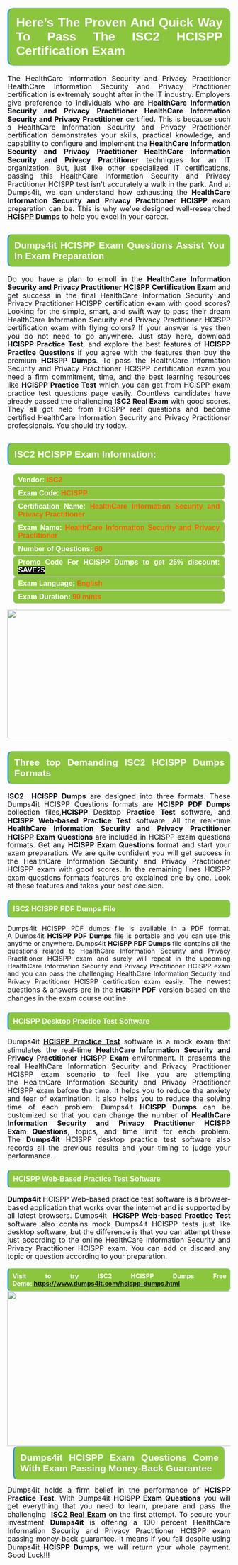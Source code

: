 

<h1 style="text-align: justify;"><span style="font-family:Arial,Helvetica,sans-serif;"><strong><span style="display: block; color: #FFFFFF; background: #8cc63f; border: 0.5px solid #AED6F1; border-left: 3px solid #3498DB; padding: .6em; border-radius: 0.5em;">Here’s The Proven And Quick Way To Pass The ISC2 HCISPP Certification Exam </span></strong></span></h1>

<p style="margin: 0in 0.0001pt; text-align: justify;"><span style="font-size:12pt"><span style="line-height:115%"><span new="" roman="" style="font-family:" times=""><span style="color:#0e101a">The HealthCare Information Security and Privacy Practitioner HealthCare Information Security and Privacy Practitioner certification is extremely sought after in the IT industry. Employers give preference to individuals who are <strong>HealthCare Information Security and Privacy Practitioner HealthCare Information Security and Privacy Practitioner</strong> certified. This is because such a HealthCare Information Security and Privacy Practitioner certification demonstrates your skills, practical knowledge, and capability to configure and implement the <strong>HealthCare Information Security and Privacy Practitioner HealthCare Information Security and Privacy Practitioner </strong>techniques for an IT organization. But, just like other specialized IT certifications, passing this HealthCare Information Security and Privacy Practitioner HCISPP test isn't accurately a walk in the park. And at Dumps4it, we can understand how exhausting the <strong>HealthCare Information Security and Privacy Practitioner HCISPP</strong> exam preparation can be. This is why we've designed well-researched <strong><a href="https://www.dumps4it.com/hcispp-dumps.html">HCISPP Dumps</a></strong> to help you excel in your career.</span></span></span></span></p>

<h2 style="text-align: justify;"><span style="font-family:Arial,Helvetica,sans-serif;"><strong><span style="display: block; color: #FFFFFF; background: #8cc63f; border: 0.5px solid #AED6F1; border-left: 3px solid #3498DB; padding: .6em; border-radius: 0.5em;">Dumps4it HCISPP Exam Questions Assist You In Exam Preparation</span></strong></span></h2>

<p style="text-align: justify;"><span style="font-size:12pt"><span style="line-height:115%"><span new="" roman="" style="font-family:" times=""><span style="color:#0e101a">Do you have a plan to enroll in the <b>HealthCare Information Security and Privacy Practitioner HCISPP Certification Exam</b> and get success in the final HealthCare Information Security and Privacy Practitioner HCISPP certification exam with good scores? Looking for the simple, smart, and swift way to pass their dream HealthCare Information Security and Privacy Practitioner HCISPP certification exam with flying colors? If your answer is yes then you do not need to go anywhere. Just stay here, download <b>HCISPP Practice Test</b>, and explore the best features of <b>HCISPP Practice Questions</b> if you agree with the features then buy the premium <b>HCISPP Dumps</b>. To pass the HealthCare Information Security and Privacy Practitioner HCISPP certification exam you need a firm commitment, time, and the best learning resources like <b>HCISPP Practice Test</b> which you can get from HCISPP exam practice test questions page easily. Countless candidates have already passed the challenging <b>ISC2 Real Exam</b> with good scores. They all got help from HCISPP real questions and become certified HealthCare Information Security and Privacy Practitioner professionals. You should try today.</span></span></span></span><span style="font-size:11pt"><span style="line-height:normal"><span sans-serif="" style="font-family:Calibri,"><span style="font-size:12.0pt"><span style="color:#0e101a"><span style="font-size:12pt"><span new="" roman="" style="font-family:" times=""><span calibri="" style="font-family:"><span style="color:#0e101a"><span style="font-size:14px;"> </span></span></span></span></span></span></span></span></span></span></p>

<h2 style="text-align: justify;"><span style="font-family:Arial,Helvetica,sans-serif;"><strong><span style="display: block; color: #FFFFFF; background: #8cc63f; border: 0.5px solid #AED6F1; border-left: 3px solid #3498DB; padding: .6em; border-radius: 0.5em;">ISC2 HCISPP Exam Information:</span></strong></span></h2>

<div style="margin: 0cm 10pt; background: rgb(140, 198, 63); border: 1px solid rgb(204, 204, 204); padding: 5px 10px; border-radius: 0.5em; text-align: justify;"><span style="font-family:Arial,Helvetica,sans-serif;"><span style="font-size: 11pt;"><span style="line-height: normal;"><strong><span style="font-size: 12.0pt;"><span style="color: #FFFFFF;">Vendor:</span> <span style="color: #FF6106;">ISC2</span></span></strong></span></span></span></div>

<div style="margin: 0cm 10pt; background: rgb(140, 198, 63); border: 1px solid rgb(204, 204, 204); padding: 5px 10px; border-radius: 0.5em; text-align: justify;"><span style="font-family:Arial,Helvetica,sans-serif;"><span style="font-size: 11pt;"><span style="line-height: normal;"><strong><span style="font-size: 12.0pt;"><span style="color: #FFFFFF;">Exam Code:</span> <span style="color: #FF6106;">HCISPP</span></span></strong></span></span></span></div>

<div style="margin: 0cm 10pt; background: rgb(140, 198, 63); border: 1px solid rgb(204, 204, 204); padding: 5px 10px; border-radius: 0.5em; text-align: justify;"><span style="font-family:Arial,Helvetica,sans-serif;"><span style="font-size: 11pt;"><span style="line-height: normal;"><strong><span style="font-size: 12.0pt;"><span style="color: #FFFFFF;">Certification Name:</span> <span style="color: #FF6106;">HealthCare Information Security and Privacy Practitioner</span></span></strong></span></span></span></div>

<div style="margin: 0cm 10pt; background: rgb(140, 198, 63); border: 1px solid rgb(204, 204, 204); padding: 5px 10px; border-radius: 0.5em; text-align: justify;"><span style="font-family:Arial,Helvetica,sans-serif;"><span style="font-size: 11pt;"><span style="line-height: normal;"><strong><span style="font-size: 12.0pt;"><span style="color: #FFFFFF;">Exam Name:</span> <span style="color: #FF6106;">HealthCare Information Security and Privacy Practitioner</span></span></strong></span></span></span></div>

<div style="margin: 0cm 10pt; background: rgb(140, 198, 63); border: 1px solid rgb(204, 204, 204); padding: 5px 10px; border-radius: 0.5em; text-align: justify;"><span style="font-family:Arial,Helvetica,sans-serif;"><span style="font-size: 11pt;"><span style="line-height: normal;"><strong><span style="font-size: 12.0pt;"><span style="color: #FFFFFF;">Number of Questions: </span><span style="color: #FF6106;">60</span></span></strong></span></span></span></div>

<div style="margin: 0cm 10pt; background: rgb(140, 198, 63); border: 1px solid rgb(204, 204, 204); padding: 5px 10px; border-radius: 0.5em; text-align: justify;"><span style="font-family:Arial,Helvetica,sans-serif;"><span style="font-size: 11pt;"><span style="line-height: normal;"><strong><span style="font-size: 12.0pt;"><span style="color: #FFFFFF;">Promo Code For HCISPP Dumps to get 25% discount: </span><span style="color:#FFFFFF;"><span style="background-color:#000000;">SAVE25</span></span></span></strong></span></span></span></div>

<div style="margin: 0cm 10pt; background: rgb(140, 198, 63); border: 1px solid rgb(204, 204, 204); padding: 5px 10px; border-radius: 0.5em; text-align: justify;"><span style="font-family:Arial,Helvetica,sans-serif;"><span style="font-size: 11pt;"><span style="line-height: normal;"><strong><span style="font-size: 12.0pt;"><span style="color: #FFFFFF;">Exam Language:</span> <span style="color: #FF6106;">English</span></span></strong></span></span></span></div>

<div style="margin: 0cm 10pt; background: rgb(140, 198, 63); border: 1px solid rgb(204, 204, 204); padding: 5px 10px; border-radius: 0.5em; text-align: justify;"><span style="font-family:Arial,Helvetica,sans-serif;"><span style="font-size: 11pt;"><span style="line-height: normal;"><strong><span style="font-size: 12.0pt;"><span style="color: #FFFFFF;">Exam Duration: </span><span style="color: #FF6106;">90 mints</span></span></strong></span></span></span></div>

<p style="text-align: center;"><a href="https://www.dumps4it.com/hcispp-dumps.html"><img src="https://i.imgur.com/tHvwmqt.jpg" style="height: 290px; width: 700px;" /></a></p>

<h2 style="text-align: justify;"><span style="font-family:Arial,Helvetica,sans-serif;"><strong><span style="display: block; color: #FFFFFF; background: #8cc63f; border: 0.5px solid #AED6F1; border-left: 3px solid #3498DB; padding: .6em; border-radius: 0.5em;">Three top Demanding ISC2 HCISPP Dumps Formats</span></strong></span></h2>

<p style="text-align:justify; margin-right:0in; margin-left:0in"><span style="font-size:12pt"><span style="line-height:115%"><span new="" roman="" style="font-family:" times=""><b><span style="color:#0e101a">ISC2  HCISPP Dumps</span></b><span style="color:#0e101a"> are designed into three formats. These Dumps4it HCISPP Questions formats are <b>HCISPP PDF Dumps </b>collection files,<b>HCISPP </b>Desktop<b> Practice Test</b> software, and <b>HCISPP Web-based Practice Test</b> software. All the real-time <b>HealthCare Information Security and Privacy Practitioner HCISPP Exam Questions</b> are included in HCISPP exam questions formats. Get any <b>HCISPP Exam Questions </b>format and start your exam preparation. We are quite confident you will get success in the HealthCare Information Security and Privacy Practitioner HCISPP exam with good scores. In the remaining lines HCISPP exam questions formats features are explained one by one. Look at these features and takes your best decision.</span></span></span></span></p>

<h3 style="text-align: justify;"><span style="font-family:Arial,Helvetica,sans-serif;"><strong><span style="display: block; color: #FFFFFF; background: #8cc63f; border: 0.5px solid #AED6F1; border-left: 3px solid #3498DB; padding: .6em; border-radius: 0.5em;">ISC2 HCISPP PDF Dumps File</span></strong></span></h3>

<p style="text-align: justify;"><span style="font-size:11pt"><span style="line-height:115%"><span sans-serif="" style="font-family:Calibri,"><span new="" roman="" style="font-family:" times=""><span style="color:#0e101a">Dumps4it HCISPP PDF dumps file </span></span><span new="" roman="" style="font-family:" times=""><span style="color:#0e101a">is available in a PDF format. A Dumps4it <b>HCISPP PDF Dumps </b>file is portable and you can use this anytime or anywhere. Dumps4it <b>HCISPP PDF Dumps </b>file contains all the questions related to HealthCare Information Security and Privacy Practitioner HCISPP exam and surely will repeat in the upcoming HealthCare Information Security and Privacy Practitioner HCISPP exam and you can pass the challenging HealthCare Information Security and Privacy Practitioner HCISPP certification exam easily. </span></span><span style="font-size:12.0pt"><span style="line-height:115%"><span new="" roman="" style="font-family:" times="">The newest questions & answers are in the </span></span></span><b><span new="" roman="" style="font-family:" times=""><span style="color:#0e101a">HCISPP </span></span></b><b><span style="font-size:12.0pt"><span style="line-height:115%"><span new="" roman="" style="font-family:" times="">PDF</span></span></span></b><span style="font-size:12.0pt"><span style="line-height:115%"><span new="" roman="" style="font-family:" times=""> version based on the changes in the exam course outline.</span></span></span></span></span></span></p>

<h3 style="text-align: justify;"><span style="font-family:Arial,Helvetica,sans-serif;"><strong><span style="display: block; color: #FFFFFF; background: #8cc63f; border: 0.5px solid #AED6F1; border-left: 3px solid #3498DB; padding: .6em; border-radius: 0.5em;">HCISPP Desktop Practice Test Software </span></strong></span></h3>

<p style="margin: 0in 0.0001pt; text-align: justify;"><span style="font-size:12pt"><span style="line-height:115%"><span new="" roman="" style="font-family:" times=""><span style="color:#0e101a">Dumps4it <a href="https://www.dumps4it.com/hcispp-dumps.html"><b>HCISPP Practice Test</b></a> software is a mock exam that stimulates the real-time <b>HealthCare Information Security and Privacy Practitioner HCISPP Exam</b> environment. It presents the real HealthCare Information Security and Privacy Practitioner HCISPP exam scenario to feel like you are attempting the HealthCare Information Security and Privacy Practitioner HCISPP exam before the time. It helps you to reduce the anxiety and fear of examination. It also helps you to reduce the solving time of each problem. Dumps4it <b>HCISPP </b><b>Dumps</b> can be customized so that you can change the number of <b>HealthCare Information Security and Privacy Practitioner HCISPP Exam </b><b>Questions</b>, topics, and time limit for each problem. The <b>Dumps4it</b> HCISPP desktop practice test software also records all the previous results and your timing to judge your performance.</span></span></span></span></p>

<h3 style="text-align: justify;"><span style="font-family:Arial,Helvetica,sans-serif;"><strong><span style="display: block; color: #FFFFFF; background: #8cc63f; border: 0.5px solid #AED6F1; border-left: 3px solid #3498DB; padding: .6em; border-radius: 0.5em;">HCISPP Web-Based Practice Test Software </span></strong></span></h3>

<p style="margin: 0in 0.0001pt; text-align: justify;"><span style="font-size:12pt"><span style="line-height:115%"><span new="" roman="" style="font-family:" times=""><b><span style="color:#0e101a">Dumps4it </span></b><span style="color:#0e101a">HCISPP Web-based practice test software is a browser-based application that works over the internet and is supported by all latest browsers. Dumps4it  <b>HCISPP Web-based Practice Test </b>software </span><span style="color:#0e101a">also contains mock Dumps4it HCISPP tests just like desktop software, but the difference is that you can attempt these just according to the online HealthCare Information Security and Privacy Practitioner HCISPP exam. You can add or discard any topic or question according to your preparation.</span></span></span></span></p>

<p style="margin: 0in 0.0001pt; text-align: justify;"> </p>

<p style="margin: 0in 0.0001pt; text-align: justify;"><strong><span style="display: block; color: #FFFFFF; background: #8cc63f; border: 0.5px solid #AED6F1; border-left: 3px solid #3498DB; padding: .6em; border-radius: 0.5em;">Visit to try ISC2 HCISPP Dumps Free Demo: <a href="https://www.dumps4it.com/hcispp-dumps.html">https://www.dumps4it.com/hcispp-dumps.html</a></span></strong></p>

<p style="margin: 0in 0.0001pt; text-align: center;"><a href="https://www.dumps4it.com/hcispp-dumps.html" target="_blank"><img src="https://i.imgur.com/6NxvPHs.jpg" style="width: 700px; height: 350px;" /></a></p>

<h2 style="margin: 0in 10pt; text-align: justify;"><span style="font-family:Arial,Helvetica,sans-serif;"><strong><span style="display: block; color: #FFFFFF; background: #8cc63f; border: 0.5px solid #AED6F1; border-left: 3px solid #3498DB; padding: .6em; border-radius: 0.5em;">Dumps4it HCISPP Exam Questions Come With Exam Passing Money-Back Guarantee</span></strong></span></h2>

<p style="text-align: justify;"><span style="font-size:12pt"><span style="line-height:115%"><span new="" roman="" style="font-family:" times=""><span style="color:#0e101a">Dumps4it holds a firm belief in the performance of <b> HCISPP Practice Test</b>. With Dumps4it <b>HCISPP Exam Questions</b> you will get everything that you need to learn, prepare and pass the challenging <b> </b><a href="https://www.dumps4it.com/isc2-real-exams.html"><b>ISC2 Real Exam</b></a> on the first attempt. To secure your investment <b>Dumps4it </b>is offering a 100 percent HealthCare Information Security and Privacy Practitioner HCISPP exam passing money-back guarantee. It means if you fail despite using Dumps4it <b>HCISPP Dumps</b>, we will return your whole payment. Good Luck!!!</span></span></span></span></p>

<h3 style="text-align: justify;"> </h3>
<gdiv></gdiv><gdiv></gdiv><gdiv></gdiv><gdiv></gdiv><gdiv></gdiv><gdiv></gdiv><gdiv></gdiv><gdiv></gdiv><gdiv></gdiv><gdiv></gdiv><gdiv></gdiv><gdiv></gdiv><gdiv></gdiv><gdiv></gdiv><gdiv></gdiv><gdiv></gdiv><gdiv></gdiv><gdiv></gdiv><gdiv></gdiv><gdiv></gdiv><gdiv></gdiv><gdiv></gdiv><gdiv></gdiv><gdiv></gdiv><gdiv></gdiv><gdiv></gdiv><gdiv></gdiv><gdiv></gdiv><gdiv></gdiv><gdiv></gdiv>
